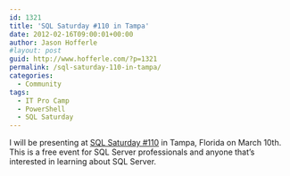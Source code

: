 ```yaml
---
id: 1321
title: 'SQL Saturday #110 in Tampa'
date: 2012-02-16T09:00:01+00:00
author: Jason Hofferle
#layout: post
guid: http://www.hofferle.com/?p=1321
permalink: /sql-saturday-110-in-tampa/
categories:
  - Community
tags:
  - IT Pro Camp
  - PowerShell
  - SQL Saturday
---
```

I will be presenting at <a href="http://www.sqlsaturday.com/110/eventhome.aspx" title="SQL Saturday #110" target="_blank">SQL Saturday #110</a> in Tampa, Florida on March 10th. This is a free event for SQL Server professionals and anyone that&#8217;s interested in learning about SQL Server.